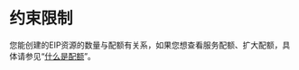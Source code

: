 # 约束限制<a name="eip_api01_0004"></a>

您能创建的EIP资源的数量与配额有关系，如果您想查看服务配额、扩大配额，具体请参见“[什么是配额](https://support.huaweicloud.com/zh-cn/eip_faq/faq_common_0001.html)”。


